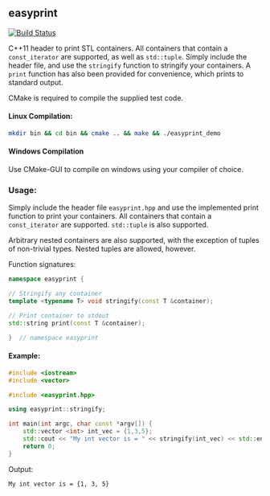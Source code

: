 ## easyprint
[![Build Status](https://travis-ci.org/hebaishi/easy-cpp-print.svg?branch=master)](https://travis-ci.org/hebaishi/easy-cpp-print)

C++11 header to print STL containers. All containers that contain a ```const_iterator``` are supported, as well as ```std::tuple```. Simply include the header file, and use the `stringify` function to stringify your containers. A `print` function has also been provided for convenience, which prints to standard output.

CMake is required to compile the supplied test code.

#### Linux Compilation:
```bash
mkdir bin && cd bin && cmake .. && make && ./easyprint_demo
```

#### Windows Compilation
Use CMake-GUI to compile on windows using your compiler of choice.

### Usage:

Simply include the header file ```easyprint.hpp``` and use the implemented print function to print your containers. All containers that contain a ```const_iterator``` are supported. ```std::tuple``` is also supported.

Arbitrary nested containers are also supported, with the exception of tuples of non-trivial types. Nested tuples are allowed, however.

Function signatures:
```cpp
namespace easyprint {

// Stringify any container
template <typename T> void stringify(const T &container);

// Print container to stdout
std::string print(const T &container);

}  // namespace easyprint
```

#### Example:

```cpp
#include <iostream>
#include <vector>

#include <easyprint.hpp>

using easyprint::stringify;

int main(int argc, char const *argv[]) {
    std::vector <int> int_vec = {1,3,5};
    std::cout << "My int vector is = " << stringify(int_vec) << std::endl;
    return 0;
}
```

Output:

```
My int vector is = {1, 3, 5}
```
